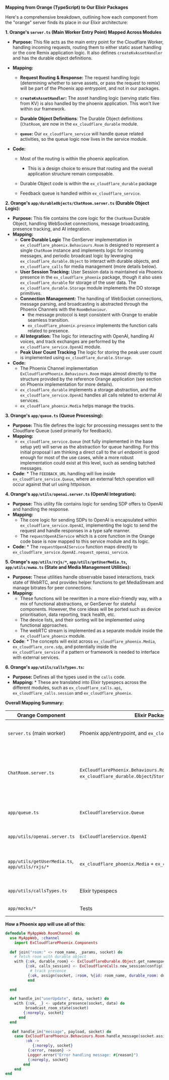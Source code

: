 **Mapping from Orange (TypeScript) to Our Elixir Packages**

Here's a comprehensive breakdown, outlining how each component from the "orange" server finds its place in our Elixir architecture:

**1. Orange's `server.ts` (Main Worker Entry Point) Mapped Across Modules**

*   **Purpose:** This file acts as the main entry point for the Cloudflare Worker, handling incoming requests, routing them to either static asset handling or the core Remix application logic. It also defines `createKvAssetHandler` and has the durable object definitions.
*   **Mapping:**
    *   **Request Routing & Response:** The request handling logic (determining whether to serve assets, or pass the request to remix)  will be part of the Phoenix app entrypoint, and not in our packages.

    *   **`createKvAssetHandler`:** The asset handling logic (serving static files from KV) is also handled by the phoenix application. This won't live within our framework.

     * **Durable Object Definitions**: The Durable Object definitions (`ChatRoom`, are now in the `ex_cloudflare_durable` module.

    *  **`queue`:** Our `ex_cloudflare_service` will handle queue related activities, so the queue logic now lives in the service module.

*   **Code:**

    *   Most of the routing is within the phoenix application.

        *   This is a design choice to ensure that routing and the overall application structure remain composable.

    *   Durable Object code is within the `ex_cloudflare_durable` package

    *  Feedback queue is handled within `ex_cloudflare_service`.

**2. Orange's `app/durableObjects/ChatRoom.server.ts` (Durable Object Logic):**

*   **Purpose:** This file contains the core logic for the `ChatRoom` Durable Object, handling WebSocket connections, message broadcasting, presence tracking, and AI integration.
*  **Mapping:**
    *  **Core Durable Logic** The GenServer implementation in `ex_cloudflare_phoenix.Behaviours.Room` is designed to represent a single `ChatRoom` instance and implements logic for incoming messages, and periodic broadcast logic by leveraging `ex_cloudflare_durable.Object` to interact with durable objects, and `ex_cloudflare_calls` for media management (more details below).
    *  **User Session Tracking:** User Session data is maintained via Phoenix presence in the `ex_cloudflare_phoenix` package, though it also uses `ex_cloudflare_durable` for storage of the user data. The `ex_cloudflare_durable.Storage` module implements the DO storage primitives.
    *   **Connection Management:** The handling of WebSocket connections, message parsing, and broadcasting is abstracted through the Phoenix Channels with the `RoomBehaviour`.
        *  the message protocol is kept consistent with Orange to enable seamless transition.
         * `ex_cloudflare_phoenix.presence` implements the function calls related to presence.
    *   **AI Integration:**  The logic for interacting with OpenAI, handling AI voices, and track exchanges are performed by the `ex_cloudflare_service.OpenAI` module.
    *  **Peak User Count Tracking**  The logic for storing the peak user count is implemented using `ex_cloudflare_durable.Storage`.
*   **Code:**
    *   The Phoenix Channel implementation `ExCloudflarePhoenix.Behaviours.Room` maps almost directly to the structure provided by the reference Orange application (see section on Phoenix implementation for more details).
    * `ex_cloudflare_durable` implements a storage abstraction, and the `ex_cloudflare_service.OpenAI` handles all calls related to external AI services.
    *  `ex_cloudflare_phoenix.Media` helps manage the tracks.

**3. Orange's `app/queue.ts` (Queue Processing):**

*   **Purpose:** This file defines the logic for processing messages sent to the Cloudflare Queue (used primarily for feedback).
*   **Mapping:**
    *  `ex_cloudflare_service.Queue` (not fully implemented in the base setup yet) will serve as the abstraction for queue handling. For this initial proposal I am thinking a direct call to the url endpoint is good enough for most of the use cases, while a more robust implementation could exist at this level, such as sending batched messages.
 *  **Code**:
        * The `FEEDBACK_URL` handling will live inside `ex_cloudflare_service.Queue`, where an external fetch operation will occur against that url using httpoison.

**4. Orange's `app/utils/openai.server.ts` (OpenAI Integration):**

*   **Purpose:** This utility file contains logic for sending SDP offers to OpenAI and handling the response.
*   **Mapping:**
    *   The core logic for sending SDPs to OpenAI is encapsulated within `ex_cloudflare_service.OpenAI`, implementing the logic to send the request and handle responses in a type safe manner.
    *  The `requestOpenAIService` which is a core function in the Orange code base is now mapped to this service module and its logic.
*  **Code:**
        * The `requestOpenAIService` function maps directly to `ex_cloudflare_service.OpenAI.request_openai_service`.

**5. Orange's `app/utils/rxjs/*`, `app/utils/getUserMedia.ts`, `app/utils/ewma.ts` (State and Media Management Utilities):**
*   **Purpose:** These utilities handle observable based interactions, track state of WebRTC, and provides helper functions to get MediaStream and manage bitrates for peer connections.
*   **Mapping:**
    *  These functions will be rewritten in a more elixir-friendly way, with a mix of functional abstractions, or GenServer for stateful components. However, the core ideas will be ported such as device prioritisation, data reporting, track health, etc.
    *  The device lists, and their sorting will be implemented using functional approaches.
    * The webRTC stream is implemented as a separate module inside the `ex_cloudflare_phoenix` module.
 *  **Code**:
        * The concepts will exist across `ex_cloudflare_phoenix.Media`, `ex_cloudflare_core.sdp`, and potentially inside the `ex_cloudflare_service` if a pattern or framework is needed to interface with external services.

**6. Orange's `app/utils/callsTypes.ts`:**

*   **Purpose:** Defines all the types used in the `calls` code.
*    **Mapping:**
    *   These are translated into Elixir typespecs across the different modules, such as `ex_cloudflare_calls.api`, `ex_cloudflare_calls.session` and `ex_cloudflare_phoenix`.

**Overall Mapping Summary:**

| Orange Component                               | Elixir Package/Module                             | Notes                                                                                                          |
| ---------------------------------------------- | ------------------------------------------------- | ------------------------------------------------------------------------------------------------------------- |
| `server.ts` (main worker)                       | Phoenix app/entrypoint, and `ex_cloudflare_durable`      |  Core logic is in the Phoenix App, Durable object definitions are in  `ex_cloudflare_durable`.                 |
| `ChatRoom.server.ts`                           | `ExCloudflarePhoenix.Behaviours.Room` + `ex_cloudflare_durable.Object`/`Storage`+`ex_cloudflare_calls.Session`|   The core durable object functionality is in ex_cloudflare_durable, combined with Phoenix for state and websocket handling and callbacks    |
| `app/queue.ts`                                 | `ExCloudflareService.Queue`                         |   Will use HTTPoison for now, can add a queue handler abstraction later.                        |
| `app/utils/openai.server.ts`                   | `ExCloudflareService.OpenAI`  |   Implements logic for interacting with OpenAI.                                |
| `app/utils/getUserMedia.ts`, `app/utils/rxjs/*` | `ex_cloudflare_phoenix.Media` + `ex_cloudflare_core.SDP`  |   The core concepts are ported using Elixir idioms. State and lifecycle managment are not in this layer.        |
| `app/utils/callsTypes.ts`                      | Elixir typespecs                                 | Data shapes translated into types for better clarity in Elixir                             |
|`app/mocks/*`| Tests| Mocks will exist in the test folders

**How a Phoenix app will use all of this:**

```elixir
defmodule MyAppWeb.RoomChannel do
  use MyAppWeb, :channel
    import ExCloudflarePhoenix.Components
    
  def join("room:" <> room_name, _params, socket) do
    # fetch room with durable object
    with {:ok, durable_room} <- ExCloudflareDurable.Object.get_namespace(room_name),
         {:ok, calls_session} <- ExCloudflareCalls.new_session(config(:app_id), config(:secret), base_url: "http://localhost:8888")  do
           # track presence
          {:ok, assign(socket, :room, %{id: room_name, durable_room: durable_room, calls_session: calls_session, users: [], ai: %{enabled: false}})} 
          end
      
  end

  def handle_in("userUpdate", data, socket) do
    with {:ok, _} <- update_presence(socket, data) do
         broadcast_room_state(socket)
        {:noreply, socket}
      end
  end
  
   def handle_in("message", payload, socket) do
    case ExCloudflarePhoenix.Behaviours.Room.handle_message(socket.assigns.room, payload) do
         :ok ->
            {:noreply, socket}
          {:error, reason} ->
          Logger.error("Error handling message: #{reason}")
          {:noreply, socket}
        end
    end
end
```
